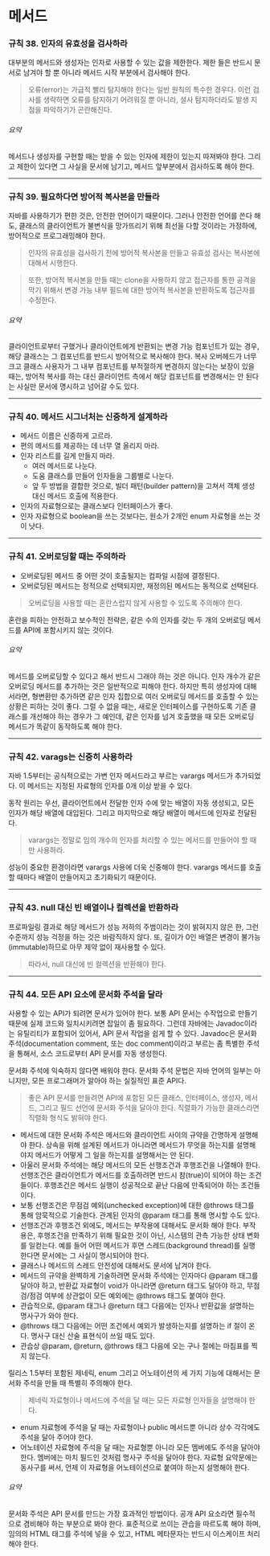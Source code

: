# 메서드
### 규칙 38. 인자의 유효성을 검사하라
대부분의 메서드와 생성자는 인자로 사용할 수 있는 값을 제한한다. 제한 들은 반드시 문서로 남겨야 할 뿐 아니라 메서드 시작 부분에서 검사해야 한다. 
> 오류(error)는 가급적 빨리 탐지해야 한다는 일반 원칙의 특수한 경우다. 이런 검사를 생략하면 오류를 탐지하기 어려워질 뿐 아니라, 설사 탐지하더라도 
발생 지점을 파악하기가 곤란해진다.
###### 요약
메서드나 생성자를 구현할 때는 받을 수 있는 인자에 제한이 있는지 따져봐야 한다. 그리고 제한이 있다면 그 사실을 문서에 남기고, 메서드 앞부분에서 검사하도록 해야 한다. 
<hr/>

### 규칙 39. 필요하다면 방어적 복사본을 만들라
자바를 사용하기가 편한 것은, 안전한 언어이기 때문이다. 그러나 안전한 언어를 쓴다 해도, 클래스의 클라이언트가 불변식을 망가뜨리기 위해 최선을 다할 것이라는 가정하에, 방어적으로 프로그래밍해야 한다.
> 인자의 유효성을 검사하기 전에 방어적 복사본을 만들고 유효성 검사는 복사본에 대해서 시행한다.

> 또한, 방어적 복사본을 만들 때는 clone을 사용하지 않고 접근자를 통한 공격을 막기 위해서 변경 가능 내부 필드에 대한 방어적 복사본을 반환하도록 접근자를 수정한다.
###### 요약
클라이언트로부터 구했거나 클라이언트에게 반환되는 변경 가능 컴포넌트가 있는 경우, 해당 클래스는 그 컴포넌트를 반드시 방어적으로 복사해야 한다. 복사 오버헤드가 
너무 크고 클래스 사용자가 그 내부 컴포넌트를 부적절하게 변경하지 않는다는 보장이 있을 때는, 방어적 복사를 하는 대신 클라이언트 측에서 해당 컴포넌트를 변경해서는 
안 된다는 사실만 문서에 명시하고 넘어갈 수도 있다.
<hr/>

### 규칙 40. 메서드 시그너처는 신중하게 설계하라
* 메서드 이름은 신중하게 고르라. 
* 편의 메서드를 제공하는 데 너무 열 올리지 마라.
* 인자 리스트를 길게 만들지 마라.
  * 여러 메서드로 나눈다.
  * 도움 클래스를 만들어 인자들을 그룹별로 나눈다.
  * 앞 두 방법을 결합한 것으로, 빌더 패턴(builder pattern)을 고쳐서 객체 생성 대신 메서드 호출에 적용한다.
* 인자의 자료형으로는 클래스보다 인터페이스가 좋다.
* 인자 자료형으로 boolean을 쓰는 것보다는, 원소가 2개인 enum 자료형을 쓰는 것이 낫다.
<hr/>

### 규칙 41. 오버로딩할 때는 주의하라
* 오버로딩된 메서드 중 어떤 것이 호출될지는 컴파일 시점에 결정된다.
* 오버로딩된 메서드는 정적으로 선택되지만, 재정의된 메서드는 동적으로 선택된다.
> 오버로딩을 사용할 때는 혼란스럽지 않게 사용할 수 있도록 주의해야 한다.

혼란을 피하는 안전하고 보수적인 전략은, 같은 수의 인자를 갖는 두 개의 오버로딩 메서드를 API에 포함시키지 않는 것이다.
###### 요약
메서드를 오버로딩할 수 있다고 해서 반드시 그래야 하는 것은 아니다. 인자 개수가 같은 오버로딩 메서드를 추가하는 것은 일반적으로 피해야 한다. 하지만 특히 생성자에 대해서라면, 형변환만 추가하면 같은 인자 집합으로 여러 오버로딩 메서드를 호출할 수 있는 상황은 피하는 것이 좋다. 그럴 수 없을 때는, 새로운 인터페이스를 구현하도록 기존 클래스를 개선해야 하는 경우가 그 예인데, 같은 인자를 넘겨 호출했을 때 모든 오버로딩 메서드가 똑같이 동작하도록 해야 한다. 
<hr/>

### 규칙 42. varags는 신중히 사용하라
자바 1.5부터는 공식적으로는 가변 인자 메서드라고 부르는 varargs 메서드가 추가되었다. 이 메서드는 지정된 자료형의 인자를 0개 이상 받을 수 있다.

동작 원리는 우선, 클라이언트에서 전달한 인자 수에 맞는 배열이 자동 생성되고, 모든 인자가 해당 배열에 대입된다. 그리고 마지막으로 해당 배열이 메서드에 인자로 전달된다.
> varargs는 정말로 임의 개수의 인자를 처리할 수 있는 메서드를 만들어야 할 때만 사용하라.

성능이 중요한 환경이라면 varargs 사용에 더욱 신중해야 한다. varargs 메서드를 호출할 때마다 배열이 만들어지고 초기화되기 때문이다. 
<hr/>

### 규칙 43. null 대신 빈 배열이나 컬렉션을 반환하라
프로파일링 결과로 해당 메서드가 성능 저하의 주범이라는 것이 밝혀지지 않은 한, 그런 수준까지 성능 걱정을 하는 것은 바람직하지 않다. 또, 길이가 0인 배열은 변경이 불가능(immutable)하므로 아무 제약 없이 재사용할 수 있다.
> 따라서, null 대신에 빈 컬렉션을 반환해야 한다.
<hr/>

### 규칙 44. 모든 API 요소에 문서화 주석을 달라
사용할 수 있는 API가 되려면 문서가 있어야 한다. 보통 API 문서는 수작업으로 만들기 때문에 실제 코드와 일치시키려면 잡일이 좀 필요하다. 그런데 자바에는 Javadoc이라는 유틸리티가 포함되어 있어서, API 문서 작업을 쉽게 할 수 있다. Javadoc은 문서화 주석(documentation comment, 또는 doc comment)이라고 부르는 좀 특별한 주석을 통해서, 소스 코드로부터 API 문서를 자동 생성한다.

문서화 주석에 익숙하지 않다면 배워야 한다. 문서화 주석 문법은 자바 언어의 일부는 아니지만, 모든 프로그래머가 알아야 하는 실질적인 표준 API다.
> 좋은 API 문서를 만들려면 API에 포함된 모든 클래스, 인터페이스, 생성자, 메서드, 그리고 필드 선언에 문서화 주석을 달아야 한다. 직렬화가 가능한 클래스라면 직렬화 형식도 밝혀야 한다.

* 메서드에 대한 문서화 주석은 메서드와 클라이언트 사이의 규약을 간명하게 설명해야 한다. 상속을 위해 설계된 메서드가 아니라면 메서드가 무엇을 하는지를 설명해야지 메서드가 어떻게 그 일을 하는지를 설명해서는 안 된다. 
* 아울러 문서화 주석에는 해당 메서드의 모든 선행조건과 후행조건을 나열해야 한다. 선행조건은 클라이언트가 메서드를 호출하려면 반드시 참(true)이 되어야 하는 조건들이다. 후행조건은 메서드 실행이 성공적으로 끝난 다음에 만족되어야 하는 조건들이다.
* 보통 선행조건은 무점검 예외(unchecked exception)에 대한 @throws 태그를 통해 암묵적으로 기술한다. 관계된 인자의 @param 태그를 통해 명시할 수도 있다.
* 선행조건과 후행조건 외에도, 메서드는 부작용에 대해서도 문서화 해야 한다. 부작용은, 후행조건을 만족하기 위해 필요한 것이 아닌, 시스템의 관측 가능한 상태 변화를 일컫는다. 예를 들어 어떤 메서드가 후면 스레드(background thread)를 실행한다면 문서에는 그 사실이 명시되어야 한다. 
* 클래스나 메서드의 스레드 안전성에 대해서도 문서에 남겨야 한다.
* 메서드의 규약을 완벽하게 기술하려면 문서화 주석에는 인자마다 @param 태그를 달아야 하고, 반환값 자료형이 void가 아니라면 @return 태그도 달아야 하고, 무점검/점검 여부에 상관없이 모든 예외에는 @throws 태그도 붙여야 한다.
* 관습적으로, @param 태그나 @return 태그 다음에는 인자나 반환값을 설명하는 명사구가 와야 한다.
* @throws 태그 다음에는 어떤 조건에서 예외가 발생하는지를 설명하는 if 절이 온다. 명사구 대신 산술 표현식이 쓰일 때도 있다.
* 관습상 @param, @return, @throws 태그 다음에 오는 구나 절에는 마침표를 찍지 않는다.

릴리스 1.5부터 포함된 제네릭, enum 그리고 어노테이션의 세 가지 기능에 대해서는 문서화 주석을 만들 때 특별히 주의해야 한다.
> 제네릭 자료형이나 메서드에 주석을 달 때는 모든 자료형 인자들을 설명해야 한다.
* enum 자료형에 주석을 달 때는 자료형이나 public 메서드뿐 아니라 상수 각각에도 주석을 달아 주어야 한다.
* 어노테이션 자료형에 주석을 달 때는 자료형뿐 아니라 모든 멤버에도 주석을 달아야 한다. 멤버에는 마치 필드인 것처럼 명사구 주석을 달아야 한다. 자료형 요약문에는 동사구를 써서, 언제 이 자료형을 어노테이션으로 붙여야 하는지 설명해야 한다.
###### 요약
문서화 주석은 API 문서를 만드는 가장 효과적인 방법이다. 공개 API 요소라면 필수적으로 겸비해야 하는 부분으로 봐야 한다. 표준적으로 쓰이는 관습을 따르도록 해야 하며, 임의의 HTML 태그를 주석에 넣을 수 있고, HTML 메타문자는 반드시 이스케이프 처리해야 한다.
